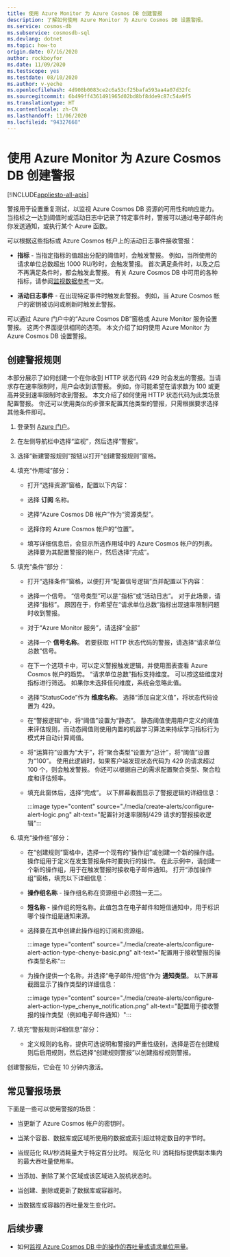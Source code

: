 ```yaml
---
title: 使用 Azure Monitor 为 Azure Cosmos DB 创建警报
description: 了解如何使用 Azure Monitor 为 Azure Cosmos DB 设置警报。
ms.service: cosmos-db
ms.subservice: cosmosdb-sql
ms.devlang: dotnet
ms.topic: how-to
origin.date: 07/16/2020
author: rockboyfor
ms.date: 11/09/2020
ms.testscope: yes
ms.testdate: 08/10/2020
ms.author: v-yeche
ms.openlocfilehash: 4d908b0083ce2c6a53cf25bafa593aa4a07d32fc
ms.sourcegitcommit: 6b499ff4361491965d02bd8bf8dde9c87c54a9f5
ms.translationtype: HT
ms.contentlocale: zh-CN
ms.lasthandoff: 11/06/2020
ms.locfileid: "94327668"
---
```

<!--Verify Successfully-->
# <a name="create-alerts-for-azure-cosmos-db-using-azure-monitor"></a>使用 Azure Monitor 为 Azure Cosmos DB 创建警报
[!INCLUDE[appliesto-all-apis](includes/appliesto-all-apis.md)]

警报用于设置重复测试，以监视 Azure Cosmos DB 资源的可用性和响应能力。 当指标之一达到阈值时或活动日志中记录了特定事件时，警报可以通过电子邮件向你发送通知，或执行某个 Azure 函数。

可以根据这些指标或 Azure Cosmos 帐户上的活动日志事件接收警报：

* **指标** - 当指定指标的值超出分配的阈值时，会触发警报。 例如，当所使用的请求单位总数超出 1000 RU/秒时，会触发警报。 首次满足条件时，以及之后不再满足条件时，都会触发此警报。 有关 Azure Cosmos DB 中可用的各种指标，请参阅[监视数据参考](monitor-cosmos-db-reference.md#metrics)一文。

* **活动日志事件** - 在出现特定事件时触发此警报。 例如，当 Azure Cosmos 帐户的密钥被访问或刷新时触发此警报。

可以通过 Azure 门户中的“Azure Cosmos DB”窗格或 Azure Monitor 服务设置警报。 这两个界面提供相同的选项。 本文介绍了如何使用 Azure Monitor 为 Azure Cosmos DB 设置警报。

## <a name="create-an-alert-rule"></a>创建警报规则

本部分展示了如何创建一个在你收到 HTTP 状态代码 429 时会发出的警报。当请求存在速率限制时，用户会收到该警报。 例如，你可能希望在请求数为 100 或更高并受到速率限制时收到警报。 本文介绍了如何使用 HTTP 状态代码为此类场景配置警报。 你还可以使用类似的步骤来配置其他类型的警报，只需根据要求选择其他条件即可。

1. 登录到 [Azure 门户](https://portal.azure.cn/)。

1. 在左侧导航栏中选择“监视”，然后选择“警报”。 

1. 选择“新建警报规则”按钮以打开“创建警报规则”窗格。  

1. 填充“作用域”部分：

    * 打开“选择资源”窗格，配置以下内容：

    * 选择 **订阅** 名称。

    * 选择“Azure Cosmos DB 帐户”作为“资源类型”。 

    * 选择你的 Azure Cosmos 帐户的“位置”。

    * 填写详细信息后，会显示所选作用域中的 Azure Cosmos 帐户的列表。 选择要为其配置警报的帐户，然后选择“完成”。

1. 填充“条件”部分：

    * 打开“选择条件”窗格，以便打开“配置信号逻辑”页并配置以下内容： 

    * 选择一个信号。 “信号类型”可以是“指标”或“活动日志”。 对于此场景，请选择“指标”。 原因在于，你希望在“请求单位总数”指标出现速率限制问题时收到警报。

    * 对于“Azure Monitor 服务”，请选择“全部” 

    * 选择一个 **信号名称**。 若要获取 HTTP 状态代码的警报，请选择“请求单位总数”信号。

    * 在下一个选项卡中，可以定义警报触发逻辑，并使用图表查看 Azure Cosmos 帐户的趋势。 “请求单位总数”指标支持维度。 可以按这些维度对指标进行筛选。 如果你未选择任何维度，系统会忽略此值。

    * 选择“StatusCode”作为 **维度名称**。 选择“添加自定义值”，将状态代码设置为 429。

    * 在“警报逻辑”中，将“阈值”设置为“静态”。   静态阈值使用用户定义的阈值来评估规则，而动态阈值则使用内置的机器学习算法来持续学习指标行为模式并自动计算阈值。

    * 将“运算符”设置为“大于”，将“聚合类型”设置为“总计”，将“阈值”设置为“100”。      使用此逻辑时，如果客户端发现状态代码为 429 的请求超过 100 个，则会触发警报。 你还可以根据自己的需求配置聚合类型、聚合粒度和评估频率。

    * 填充此窗体后，选择“完成”。 以下屏幕截图显示了警报逻辑的详细信息：

        :::image type="content" source="./media/create-alerts/configure-alert-logic.png" alt-text="配置针对速率限制/429 请求的警报接收逻辑":::

1. 填充“操作组”部分：

    * 在“创建规则”窗格中，选择一个现有的“操作组”或创建一个新的操作组。 操作组用于定义在发生警报条件时要执行的操作。 在此示例中，请创建一个新的操作组，用于在触发警报时接收电子邮件通知。 打开“添加操作组”窗格，填充以下详细信息：

    * **操作组名称** - 操作组名称在资源组中必须独一无二。

    * **短名称** - 操作组的短名称。此值包含在电子邮件和短信通知中，用于标识哪个操作组是通知来源。

    * 选择要在其中创建此操作组的订阅和资源组。  
        
        <!--MOONCAKE CUSTOMIZEION-->
        
        :::image type="content" source="./media/create-alerts/configure-alert-action-type-chenye-basic.png" alt-text="配置用于接收警报的操作类型名称":::
        
        <!--MOONCAKE CUSTOMIZEION CORRECT ON **Email/SMS message** as the **Notification Type**-->
        
    * 为操作提供一个名称，并选择“电子邮件/短信”作为 **通知类型**。 以下屏幕截图显示了操作类型的详细信息：

        :::image type="content" source="./media/create-alerts/configure-alert-action-type_chenye_notification.png" alt-text="配置用于接收警报的操作类型（例如电子邮件通知）":::
        
        <!--MOONCAKE CUSTOMIZEION-->
        
1. 填充“警报规则详细信息”部分：

    * 定义规则的名称，提供可选说明和警报的严重性级别，选择是否在创建规则后启用规则，然后选择“创建规则警报”以创建指标规则警报。

创建警报后，它会在 10 分钟内激活。

## <a name="common-alerting-scenarios"></a>常见警报场景

下面是一些可以使用警报的场景：

* 当更新了 Azure Cosmos 帐户的密钥时。
* 当某个容器、数据库或区域所使用的数据或索引超过特定数目的字节时。
* 当规范化 RU/秒消耗量大于特定百分比时。 规范化 RU 消耗指标提供副本集内的最大吞吐量使用率。
    
    <!--Not Available on  To learn, see the [How to monitor normalized RU/s](monitor-normalized-request-units.md)-->
    
* 当添加、删除了某个区域或该区域进入脱机状态时。
* 当创建、删除或更新了数据库或容器时。
* 当数据库或容器的吞吐量发生变化时。

## <a name="next-steps"></a>后续步骤

<!--Not Avaiable on [monitor normalized RU/s metric](monitor-normalized-request-units.md)-->

* 如何[监视 Azure Cosmos DB 中的操作的吞吐量或请求单位用量](monitor-request-unit-usage.md)。

<!-- Update_Description: update meta properties, wording update, update link -->